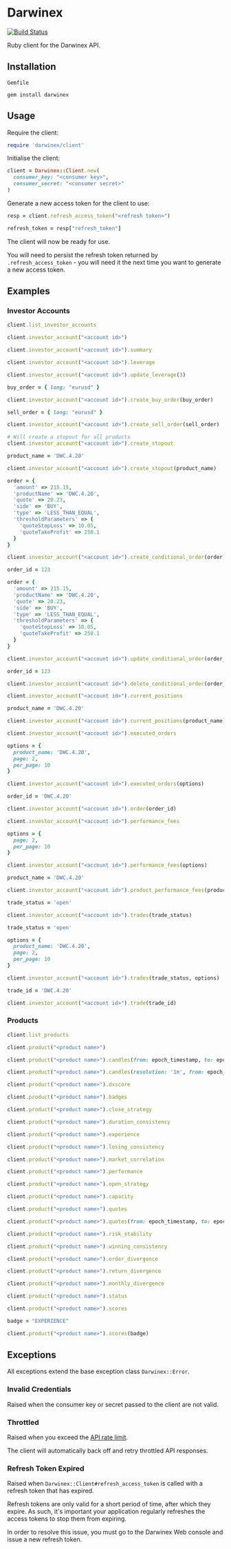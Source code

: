 # Darwinex

[![Build Status](https://travis-ci.org/JamesFrost/darwinex.svg?branch=master)](https://travis-ci.org/JamesFrost/darwinex)

Ruby client for the Darwinex API.

## Installation
```
Gemfile
```

```
gem install darwinex
```

## Usage

Require the client:

```ruby
require 'darwinex/client'
```

Initialise the client:

```ruby
client = Darwinex::Client.new(
  consumer_key: "<consumer key>",
  consumer_secret: "<consumer secret>"
)
```

Generate a new access token for the client to use:

```ruby
resp = client.refresh_access_token("<refresh token>")

refresh_token = resp["refresh_token"]
```

The client will now be ready for use.

You will need to persist the refresh token returned by `.refresh_access_token` - you will need it the next time you want to generate a new access token.

## Examples

### Investor Accounts

```ruby
client.list_investor_accounts
```

```ruby
client.investor_account("<account id>")
```

```ruby
client.investor_account("<account id>").summary
```

```ruby
client.investor_account("<account id>").leverage
```

```ruby
client.investor_account("<account id>").update_leverage(3)
```

```ruby
buy_order = { long: "eurusd" }

client.investor_account("<account id>").create_buy_order(buy_order)
```

```ruby
sell_order = { long: "eurusd" }

client.investor_account("<account id>").create_sell_order(sell_order)
```

```ruby
# Will create a stopout for all products
client.investor_account("<account id>").create_stopout
```

```ruby
product_name = 'DWC.4.20'

client.investor_account("<account id>").create_stopout(product_name)
```

```ruby
order = {
  'amount' => 215.15,
  'productName' => 'DWC.4.20',
  'quote' => 20.23,
  'side' => 'BUY',
  'type' => 'LESS_THAN_EQUAL',
  'thresholdParameters' => {
    'quoteStopLoss' => 10.05,
    'quoteTakeProfit' => 250.1
  }
}

client.investor_account("<account id>").create_conditional_order(order)
```

```ruby
order_id = 123

order = {
  'amount' => 215.15,
  'productName' => 'DWC.4.20',
  'quote' => 20.23,
  'side' => 'BUY',
  'type' => 'LESS_THAN_EQUAL',
  'thresholdParameters' => {
    'quoteStopLoss' => 10.05,
    'quoteTakeProfit' => 250.1
  }
}

client.investor_account("<account id>").update_conditional_order(order_id, order)
```

```ruby
order_id = 123

client.investor_account("<account id>").delete_conditional_order(order_id)
```

```ruby
client.investor_account("<account id>").current_positions
```

```ruby
product_name = 'DWC.4.20'

client.investor_account("<account id>").current_positions(product_name)
```

```ruby
client.investor_account("<account id>").executed_orders
```

```ruby
options = {
  product_name: 'DWC.4.20',
  page: 2,
  per_page: 10
}

client.investor_account("<account id>").executed_orders(options)
```

```ruby
order_id = 'DWC.4.20'

client.investor_account("<account id>").order(order_id)
```

```ruby
client.investor_account("<account id>").performance_fees
```

```ruby
options = {
  page: 2,
  per_page: 10
}

client.investor_account("<account id>").performance_fees(options)
```

```ruby
product_name = 'DWC.4.20'

client.investor_account("<account id>").product_performance_fees(product_name)
```

```ruby
trade_status = 'open'

client.investor_account("<account id>").trades(trade_status)
```

```ruby
trade_status = 'open'

options = {
  product_name: 'DWC.4.20',
  page: 2,
  per_page: 10
}

client.investor_account("<account id>").trades(trade_status, options)
```

```ruby
trade_id = 'DWC.4.20'

client.investor_account("<account id>").trade(trade_id)
```


### Products

```ruby
client.list_products
```

```ruby
client.product("<product name>")
```

```ruby
client.product("<product name>").candles(from: epoch_timestamp, to: epoch_timestamp)
```

```ruby
client.product("<product name>").candles(resolution: '1m', from: epoch_timestamp, to: epoch_timestamp)
```

```ruby
client.product("<product name>").dxscore
```

```ruby
client.product("<product name>").badges
```

```ruby
client.product("<product name>").close_strategy
```

```ruby
client.product("<product name>").duration_consistency
```

```ruby
client.product("<product name>").experience
```

```ruby
client.product("<product name>").losing_consistency
```

```ruby
client.product("<product name>").market_correlation
```

```ruby
client.product("<product name>").performance
```

```ruby
client.product("<product name>").open_strategy
```

```ruby
client.product("<product name>").capacity
```

```ruby
client.product("<product name>").quotes
```

```ruby
client.product("<product name>").quotes(from: epoch_timestamp, to: epoch_timestamp)
```

```ruby
client.product("<product name>").risk_stability
```

```ruby
client.product("<product name>").winning_consistency
```

```ruby
client.product("<product name>").order_divergence
```

```ruby
client.product("<product name>").return_divergence
```

```ruby
client.product("<product name>").monthly_divergence
```

```ruby
client.product("<product name>").status
```

```ruby
client.product("<product name>").scores
```

```ruby
badge = "EXPERIENCE"

client.product("<product name>").scores(badge)
```

## Exceptions

All exceptions extend the base exception class `Darwinex::Error`.

### Invalid Credentials

Raised when the consumer key or secret passed to the client are not valid.

### Throttled

Raised when you exceed the [API rate limit](https://help.darwinex.com/api-walkthrough#throttling).

The client will automatically back off and retry throttled API responses.

### Refresh Token Expired

Raised when `Darwinex::Client#refresh_access_token` is called with a refresh token that has expired.

Refresh tokens are only valid for a short period of time, after which they expire. As such, it's important your application regularly refreshes the access tokens to stop them from expiring.

In order to resolve this issue, you must go to the Darwinex Web console and issue a new refresh token.

